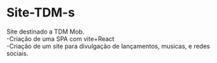 # Site-TDM-s
Site destinado a TDM Mob.                                                                                                                            
  -Criação de uma SPA com vite+React                                                                                                                                                                                            
  -Criação de um site para divulgação de lançamentos, musicas, e redes sociais.
